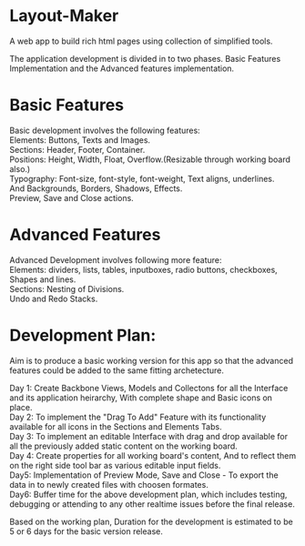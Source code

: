 # Layout-Maker
A web app to build rich html pages using collection of simplified tools.<br/>

The application development is divided in to two phases. Basic Features Implementation and the Advanced features implementation.<br/>

# Basic Features
Basic development involves the following features:<br/>
Elements: Buttons, Texts and Images.<br/>
Sections: Header, Footer, Container.<br/>
Positions: Height, Width, Float, Overflow.(Resizable through working board also.)<br/>
Typography: Font-size, font-style, font-weight, Text aligns, underlines.<br/>
And Backgrounds, Borders, Shadows, Effects.<br/>
Preview, Save and Close actions.<br/>

# Advanced Features
Advanced Development involves following more feature:<br/>
Elements: dividers, lists, tables, inputboxes, radio buttons, checkboxes, Shapes and lines.<br/>
Sections: Nesting of Divisions.<br/>
Undo and Redo Stacks.<br/>

# Development Plan:
Aim is to produce a basic working version for this app so that the advanced features could be added to the same fitting archetecture.<br/>

Day 1: Create Backbone Views, Models and Collectons for all the Interface and its application heirarchy, With complete shape and Basic icons on place.<br/>
Day 2: To implement the "Drag To Add" Feature with its functionality available for all icons in the Sections and Elements Tabs.<br/>
Day 3: To implement an editable Interface with drag and drop available for all the previously added static content on the working board.<br/>
Day 4: Create properties for all working board's content, And to reflect them on the right side tool bar as various editable input fields.<br/>
Day5: Implementation of Preview Mode, Save and Close - To export the data in to newly created files with choosen formates.<br/>
Day6: Buffer time for the above development plan, which includes testing, debugging or attending to any other realtime issues before the final release.

Based on the working plan, Duration for the development is estimated to be 5 or 6 days for the basic version release.
